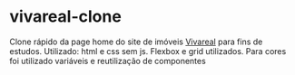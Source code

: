 # vivareal-clone

Clone rápido da page home do site de imóveis <a href="https://www.vivareal.com.br">Vivareal</a> para fins de estudos. 
Utilizado: html e css sem js. Flexbox e grid utilizados. Para cores foi utilizado variáveis e reutilização de componentes
